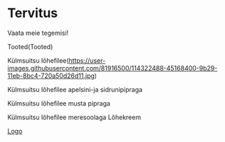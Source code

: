 # Tervitus

Vaata meie tegemisi!


Tooted(Tooted)

Külmsuitsu lõhefilee(https://user-images.githubusercontent.com/81916500/114322488-45168400-9b29-11eb-8bc4-720a50d26d11.jpg)

Külmsuitsu lõhefilee apelsini-ja sidrunipipraga
[](https://user-images.githubusercontent.com/81916500/114322822-e4884680-9b2a-11eb-8a89-15edefed370f.jpg)

Külmsuitsu lõhefilee musta pipraga
[](https://user-images.githubusercontent.com/81916500/114322767-ab4fd680-9b2a-11eb-9035-6095ebb1b24f.jpg)

Külmsuitsu lõhefilee meresoolaga
[](https://user-images.githubusercontent.com/81916500/114322873-2b763c00-9b2b-11eb-8d88-8dd3db2c5d64.jpg)
Lõhekreem
[](https://user-images.githubusercontent.com/81916500/114322800-cde1ef80-9b2a-11eb-97b0-988943a2a60e.jpg)

[Logo](https://user-images.githubusercontent.com/81916500/114322021-b274e580-9b26-11eb-81d3-9a2424d91a0d.jpg)

